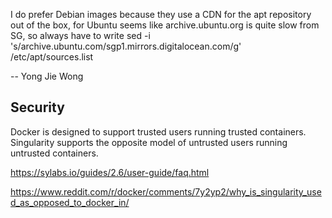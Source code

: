 I do prefer Debian images because they use a CDN for the apt repository out of the box, for Ubuntu seems like archive.ubuntu.org is quite slow from SG, so always have to write sed -i 's/archive.ubuntu.com/sgp1.mirrors.digitalocean.com/g' /etc/apt/sources.list

-- Yong Jie Wong

## Security

Docker is designed to support trusted users running trusted containers.  Singularity supports the opposite model of untrusted users running untrusted containers.

https://sylabs.io/guides/2.6/user-guide/faq.html

https://www.reddit.com/r/docker/comments/7y2yp2/why_is_singularity_used_as_opposed_to_docker_in/


